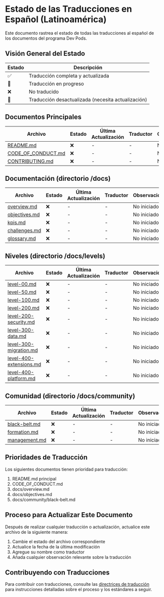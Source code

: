 # Estado de las Traducciones en Español (Latinoamérica)

Este documento rastrea el estado de todas las traducciones al español de los documentos del programa Dev Pods.

## Visión General del Estado

| Estado | Descripción |
|--------|-----------|
| ✅ | Traducción completa y actualizada |
| 🔄 | Traducción en progreso |
| ❌ | No traducido |
| 📅 | Traducción desactualizada (necesita actualización) |

## Documentos Principales

| Archivo | Estado | Última Actualización | Traductor | Observaciones |
|---------|--------|-------------------|----------|------------|
| [README.md](./README.md) | ❌ | - | - | No iniciado |
| [CODE_OF_CONDUCT.md](./CODE_OF_CONDUCT.md) | ❌ | - | - | No iniciado |
| [CONTRIBUTING.md](./CONTRIBUTING.md) | ❌ | - | - | No iniciado |

## Documentación (directorio /docs)

| Archivo | Estado | Última Actualización | Traductor | Observaciones |
|---------|--------|-------------------|----------|------------|
| [overview.md](../docs/translations/es-LATAM/overview.md) | ❌ | - | - | No iniciado |
| [objectives.md](../docs/translations/es-LATAM/objectives.md) | ❌ | - | - | No iniciado |
| [kpis.md](../docs/translations/es-LATAM/kpis.md) | ❌ | - | - | No iniciado |
| [challenges.md](../docs/translations/es-LATAM/challenges.md) | ❌ | - | - | No iniciado |
| [glossary.md](../docs/translations/es-LATAM/glossary.md) | ❌ | - | - | No iniciado |

## Niveles (directorio /docs/levels)

| Archivo | Estado | Última Actualización | Traductor | Observaciones |
|---------|--------|-------------------|----------|------------|
| [level-00.md](../docs/translations/es-LATAM/levels/level-00.md) | ❌ | - | - | No iniciado |
| [level-50.md](../docs/translations/es-LATAM/levels/level-50.md) | ❌ | - | - | No iniciado |
| [level-100.md](../docs/translations/es-LATAM/levels/level-100.md) | ❌ | - | - | No iniciado |
| [level-200.md](../docs/translations/es-LATAM/levels/level-200.md) | ❌ | - | - | No iniciado |
| [level-200-security.md](../docs/translations/es-LATAM/levels/level-200-security.md) | ❌ | - | - | No iniciado |
| [level-300-data.md](../docs/translations/es-LATAM/levels/level-300-data.md) | ❌ | - | - | No iniciado |
| [level-300-migration.md](../docs/translations/es-LATAM/levels/level-300-migration.md) | ❌ | - | - | No iniciado |
| [level-400-extensions.md](../docs/translations/es-LATAM/levels/level-400-extensions.md) | ❌ | - | - | No iniciado |
| [level-400-platform.md](../docs/translations/es-LATAM/levels/level-400-platform.md) | ❌ | - | - | No iniciado |

## Comunidad (directorio /docs/community)

| Archivo | Estado | Última Actualización | Traductor | Observaciones |
|---------|--------|-------------------|----------|------------|
| [black-belt.md](../docs/translations/es-LATAM/community/black-belt.md) | ❌ | - | - | No iniciado |
| [formation.md](../docs/translations/es-LATAM/community/formation.md) | ❌ | - | - | No iniciado |
| [management.md](../docs/translations/es-LATAM/community/management.md) | ❌ | - | - | No iniciado |

## Prioridades de Traducción

Los siguientes documentos tienen prioridad para traducción:

1. README.md principal
2. CODE_OF_CONDUCT.md
3. docs/overview.md
4. docs/objectives.md
5. docs/community/black-belt.md

## Proceso para Actualizar Este Documento

Después de realizar cualquier traducción o actualización, actualice este archivo de la siguiente manera:

1. Cambie el estado del archivo correspondiente
2. Actualice la fecha de la última modificación
3. Agregue su nombre como traductor
4. Añada cualquier observación relevante sobre la traducción

## Contribuyendo con Traducciones

Para contribuir con traducciones, consulte las [directrices de traducción](../../LANGUAGE_STRUCTURE.md) para instrucciones detalladas sobre el proceso y los estándares a seguir.
